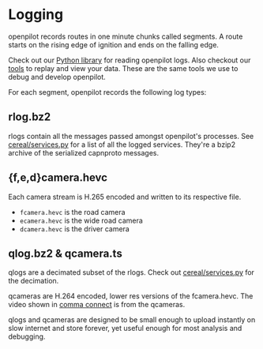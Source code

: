# Logging

openpilot records routes in one minute chunks called segments. A route starts on the rising edge of ignition and ends on the falling edge.

Check out our [Python library](https://github.com/commaai/openpilot/blob/master/tools/lib/logreader.py) for reading openpilot logs. Also checkout our [tools](https://github.com/commaai/openpilot/tree/master/tools) to replay and view your data. These are the same tools we use to debug and develop openpilot.

For each segment, openpilot records the following log types:

## rlog.bz2

rlogs contain all the messages passed amongst openpilot's processes. See [cereal/services.py](https://github.com/commaai/cereal/blob/master/services.py) for a list of all the logged services. They're a bzip2 archive of the serialized capnproto messages.

## {f,e,d}camera.hevc

Each camera stream is H.265 encoded and written to its respective file.

* `fcamera.hevc` is the road camera
* `ecamera.hevc` is the wide road camera
* `dcamera.hevc` is the driver camera

## qlog.bz2 & qcamera.ts

qlogs are a decimated subset of the rlogs. Check out [cereal/services.py](https://github.com/commaai/cereal/blob/master/services.py) for the decimation.


qcameras are H.264 encoded, lower res versions of the fcamera.hevc. The video shown in [comma connect](https://stable.konik.ai/) is from the qcameras.


qlogs and qcameras are designed to be small enough to upload instantly on slow internet and store forever, yet useful enough for most analysis and debugging.
